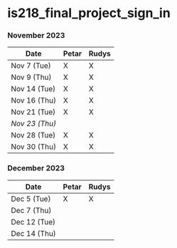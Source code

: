 # is218_final_project_sign_in

### November 2023

| Date        | Petar | Rudys |
|-------------|-----------|-----------|
| Nov 7 (Tue) |     X      |    X     |
| Nov 9 (Thu)|      X     |     X      |
| Nov 14 (Tue)|     X      |    X      |
| Nov 16 (Thu)|     X     |     X      |
| Nov 21 (Tue) |    X   |       X    |
| *Nov 23 (Thu)* |       |           |<!-- Skipped for Thanksgiving -->
| Nov 28 (Tue)|   X        |     X      |
| Nov 30 (Thu) |    X       |    X       |

### December 2023

| Date        | Petar | Rudys |
|-------------|-----------|-----------|
| Dec 5 (Tue) |       X    |     X      |
| Dec 7 (Thu) |           |           |
| Dec 12 (Tue)|           |           |
| Dec 14 (Thu)|           |           |
